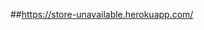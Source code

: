 ##https://store-unavailable.herokuapp.com/
<!-- hot fix
      [x] chi tiết sản phẩm
      [x] like useEffect
      [x] state admin
      [x] adminUI
      [x] refund stripe
      [x] xác nhận đã thanh toán
      [x] tìm kiếm loại sản phẩm
      [x] In hóa đơn
      [x] adminRole
      [x] Validation form
      [x] thống kê
      [x] color
      [x] loading
      [x] tương tác like sản phầm
      [x] sđt đơn hàng
      [x] sđt (chọn nhiều địa chỉ)
      [x] thông báo đơn hàng (user)
      [x] hủy voucher
      [x] order detail discount
      [x] chấp nhận trạng thái đơn hàng (shipper)
      [x] kiểm tra giá trị input của variants
      [x] vnpay, momo order
      [] face authen ui
 -->
<!--       ==========Main features===========
      [x] Momo
      [x] đổi mật khẩu
      [x] lock user
      [x] chọn size, màu sản phẩm
      [x] tồn kho
      [x] khuyễn mãi
      [x] xác nhận đơn hàng
      [x] xác nhận bình luận
      [x] hiển thị thông báo
      [x] đăng nhập gmail
      [x] like sản phẩm
      [x] hủy đơn hàng momo - hoàn tiền momo
      [x] thống kê
            - doanh số theo d/m/y
      [x] chọn địa chỉ
      [x] vnpay
      [] blog
      [] paypal

      [x] user export excel
      [x] slider (img, caption, heading, desc, createAt)
      [x] partner (name, img, createAt)
      [x] discount (img, title, caption, createAt)
      [x~] fb chatbot //PAGE_ID=437632991777696 APP_ID=909918376677562
      [x] lượt xem sản phẩm (view count)
      [x] thông báo người dùng trạng thái đơn hàng
      [x] giao hàng
      [x] voucher (name, code, feature, value, exspire, createAt)
      [x] voucher giảm giá
      [x] admin reddot thông báo có đơn, member, comment mới
      [x] size, color từng sản phẩm (chi tiết)
      [] Hiện variants ra chi tiết sản phẩm
      [] doanh thu (ref thầy Đệ)
      [] điểm danh nhận voucher
      [] games (maybe)


 -->